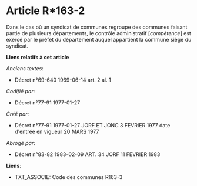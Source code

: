 # Article R*163-2

Dans le cas où un syndicat de communes regroupe des communes faisant partie de plusieurs départements, le contrôle
administratif [*compétence*] est exercé par le préfet du département auquel appartient la commune siège du syndicat.

**Liens relatifs à cet article**

_Anciens textes_:

  - Décret n°69-640 1969-06-14 art. 2 al. 1

_Codifié par_:

  - Décret n°77-91 1977-01-27

_Créé par_:

  - Décret n°77-91 1977-01-27 JORF ET JONC 3 FEVRIER 1977 date d'entrée en vigueur 20 MARS 1977

_Abrogé par_:

  - Décret n°83-82 1983-02-09 ART. 34 JORF 11 FEVRIER 1983

**Liens**:

  - TXT_ASSOCIE: Code des communes R163-3
